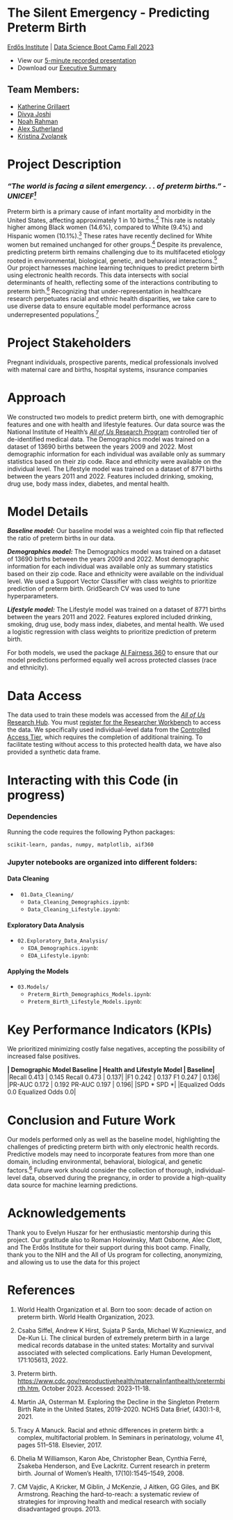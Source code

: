 # The Silent Emergency - Predicting Preterm Birth
[Erdős Institute](https://www.erdosinstitute.org/) | [Data Science Boot Camp Fall 2023](https://www.erdosinstitute.org/programs/fall-2023/data-science-boot-camp)

- View our [5-minute recorded presentation]()
- Download our [Executive Summary]()

## Team Members:
- [Katherine Grillaert](https://www.linkedin.com/in/kgrillaert/)
- [Divya Joshi](https://www.linkedin.com/in/divya-joshi-phd-candidate/)
- [Noah Rahman](https://www.linkedin.com/in/noah-rahman-01504257/)
- [Alex Sutherland](https://www.linkedin.com/in/alexander-sutherland-math/)
- [Kristina Zvolanek](https://www.linkedin.com/in/kristina-zvolanek/)

# Project Description

### ***“The world is facing a silent emergency. . . of preterm births.” - UNICEF[<sup>1</sup>](https://www.who.int/publications/i/item/9789240073890)***

Preterm birth is a primary cause of infant mortality and morbidity in the United States, affecting approximately 1 in 10 births.[<sup>2</sup>](https://pubmed.ncbi.nlm.nih.gov/36170979/) This rate is notably higher among Black women (14.6%), compared to White (9.4%) and Hispanic women (10.1%).[<sup>3</sup>](https://www.cdc.gov/reproductivehealth/maternalinfanthealth/pretermbirth.htm) These rates have recently declined for White women but remained unchanged for other groups.[<sup>4</sup>](https://pubmed.ncbi.nlm.nih.gov/35072604/) Despite its prevalence, predicting preterm birth remains challenging due to its multifaceted etiology rooted in environmental, biological, genetic, and behavioral interactions.[<sup>5</sup>](https://pubmed.ncbi.nlm.nih.gov/28941962) Our project harnesses machine learning techniques to predict preterm birth using electronic health records. This data intersects with social determinants of health, reflecting some of the interactions contributing to preterm birth.[<sup>6</sup>](https://pubmed.ncbi.nlm.nih.gov/19000029/) Recognizing that under-representation in healthcare research perpetuates racial and ethnic health disparities, we take care to use diverse data to ensure equitable model performance across underrepresented populations.[<sup>7</sup>](https://ses.library.usyd.edu.au/handle/2123/30841)

# Project Stakeholders
Pregnant individuals, prospective parents, medical professionals involved with maternal care and births, hospital systems, insurance companies

# Approach
We constructed two models to predict preterm birth, one with demographic features and one with health and lifestyle features. Our data source was the National Institute of Health’s [_All of Us_ Research Program](https://allofus.nih.gov/) controlled tier of de-identified medical data. The Demographics model was trained on a dataset of 13690 births between the years 2009 and 2022. Most demographic information for each individual was available only as summary statistics based on their zip code. Race and ethnicity were available on the individual level. The Lifestyle model was trained on a dataset of 8771 births between the years 2011 and 2022. Features included drinking, smoking, drug use, body mass index, diabetes, and mental health.

# Model Details
***Baseline model:*** Our baseline model was a weighted coin flip that reflected the ratio of preterm births in our data.

***Demographics model:*** The Demographics model was trained on a dataset of 13690 births between the years 2009 and 2022. Most demographic information for each individual was available only as summary statistics based on their zip code. Race and ethnicity were available on the individual level. We used a Support Vector Classifier with class weights to prioritize prediction of preterm birth. GridSearch CV was used to tune hyperparameters. 

***Lifestyle model:*** The Lifestyle model was trained on a dataset of 8771 births between the years 2011 and 2022. Features explored included drinking, smoking, drug use, body mass index, diabetes, and mental health. We used a logistic regression with class weights to prioritize prediction of preterm birth.

For both models, we used the package [AI Fairness 360](https://aif360.res.ibm.com/) to ensure that our model predictions performed equally well
across protected classes (race and ethnicity).

# Data Access
The data used to train these models was accessed from the [_All of Us_ Research Hub](https://www.researchallofus.org/). You must [register for the Researcher Workbench](https://www.researchallofus.org/register/) to access the data. We specifically used individual-level data from the [Controlled Access Tier](https://www.researchallofus.org/data-tools/data-access/), which requires the completion of additional training. To facilitate testing without access to this protected health data, we have also provided a synthetic data frame.

# Interacting with this Code (in progress)

### Dependencies
Running the code requires the following Python packages: 
```
scikit-learn, pandas, numpy, matplotlib, aif360
```
### Jupyter notebooks are organized into different folders:

#### Data Cleaning

- ` 01.Data_Cleaning/`
  -  `Data_Cleaning_Demographics.ipynb`:
  -  `Data_Cleaning_Lifestyle.ipynb`:
 
#### Exploratory Data Analysis

- `02.Exploratory_Data_Analysis/`
  - `EDA_Demographics.ipynb`:
  - `EDA_Lifestyle.ipynb`:

#### Applying the Models

- `03.Models/`
  - `Preterm_Birth_Demographics_Models.ipynb`:
  - `Preterm_Birth_Lifestyle_Models.ipynb`:

# Key Performance Indicators (KPIs)
We prioritized minimizing costly false negatives, accepting the possibility of increased false positives.


**| Demographic Model  Baseline | Health and Lifestyle Model | Baseline|**
|Recall 0.413 | 0.145 Recall 0.473 | 0.137|
|F1 0.242 | 0.137 F1 0.247 | 0.136|
|PR-AUC 0.172 | 0.192 PR-AUC 0.197 | 0.196|
|SPD * SPD *|
|Equalized Odds 0.0 Equalized Odds 0.0|

# Conclusion and Future Work
Our models performed only as well as the baseline model, highlighting the challenges of predicting preterm birth with only electronic health records. Predictive models may need to incorporate features from more than one domain, including environmental, behavioral, biological, and genetic factors.[<sup>6</sup>](https://pubmed.ncbi.nlm.nih.gov/19000029) Future work should consider the collection of thorough, individual-level data, observed during the pregnancy, in order to provide a high-quality data source for machine learning predictions.

# Acknowledgements
Thank you to Evelyn Huszar for her enthusiastic mentorship during this project. Our gratitude also to
Roman Holowinsky, Matt Osborne, Alec Clott, and The Erdős Institute for their support during this
boot camp. Finally, thank you to the NIH and the All of Us program for collecting, anonymizing, and
allowing us to use the data for this project

# References
1. World Health Organization et al. Born too soon: decade of action on preterm birth. World Health Organization, 2023.
   
2. Csaba Siffel, Andrew K Hirst, Sujata P Sarda, Michael W Kuzniewicz, and De-Kun Li. The clinical burden of extremely preterm birth in a large medical records database in the united states: Mortality and survival associated with selected complications. Early Human Development, 171:105613, 2022.

3. Preterm birth. https://www.cdc.gov/reproductivehealth/maternalinfanthealth/pretermbirth.htm, October 2023. Accessed: 2023-11-18.

4. Martin JA, Osterman M. Exploring the Decline in the Singleton Preterm Birth Rate in the United States, 2019-2020. NCHS Data Brief, (430):1-8, 2021. 

5. Tracy A Manuck. Racial and ethnic differences in preterm birth: a complex, multifactorial problem. In Seminars in perinatology, volume 41, pages 511–518. Elsevier, 2017.

6. Dhelia M Williamson, Karon Abe, Christopher Bean, Cynthia Ferré, Zsakeba Henderson, and Eve Lackritz. Current research in preterm birth. Journal of Women’s Health, 17(10):1545–1549, 2008.

7. CM Vajdic, A Kricker, M Giblin, J McKenzie, J Aitken, GG Giles, and BK Armstrong. Reaching the hard-to-reach: a systematic review of strategies for improving health and medical research with socially disadvantaged groups. 2013.

